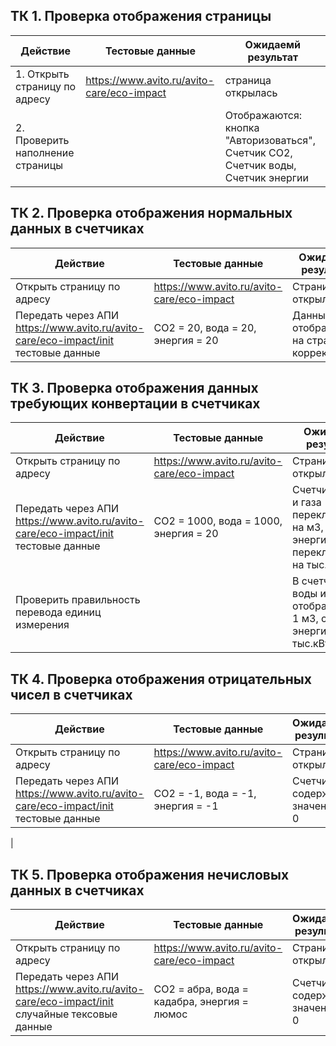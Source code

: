 ## ТК 1. Проверка отображения страницы
| Действие                         | Тестовые данные                            | Ожидаемй результат                                                         |
|----------------------------------|--------------------------------------------|----------------------------------------------------------------------------|
| 1. Открыть страницу по адресу    | https://www.avito.ru/avito-care/eco-impact | страница открылась                                                         |
| 2. Проверить наполнение страницы |                                            | Отображаются: кнопка "Авторизоваться", Счетчик СО2, Счетчик воды, Счетчик энергии |


## ТК 2. Проверка отображения нормальных данных в счетчиках
| Действие                                                            | Тестовые данные                            | Ожидаемй результат                        |
|---------------------------------------------------------------------|--------------------------------------------|-------------------------------------------|
| Открыть страницу по адресу                                          | https://www.avito.ru/avito-care/eco-impact | Cтраница открылась                        |
| Передать через АПИ https://www.avito.ru/avito-care/eco-impact/init тестовые данные | CO2 = 20, вода = 20, энергия = 20          | Данные отобразились на странице корректно |


## ТК 3. Проверка отображения данных требующих конвертации в счетчиках
| Действие                                                                           | Тестовые данные                            | Ожидаемй результат                                                                  |
|------------------------------------------------------------------------------------|--------------------------------------------|-------------------------------------------------------------------------------------|
| Открыть страницу по адресу                                                         | https://www.avito.ru/avito-care/eco-impact | Cтраница открылась                                                                  |
| Передать через АПИ https://www.avito.ru/avito-care/eco-impact/init тестовые данные | CO2 = 1000, вода = 1000, энергия = 20      | Счетчики воды и газа переключились на м3, счетчик энергии переключился на тыс.кВт*ч |
| Проверить правильность перевода единиц измерения                                   |                                            | В счетчиках воды и газа отображаются 1 м3, счетчик энергии = 1 тыс.кВт*ч            |

## ТК 4. Проверка отображения отрицательных чисел в счетчиках
| Действие                                                                           | Тестовые данные                            | Ожидаемй результат                                                       |
|------------------------------------------------------------------------------------|--------------------------------------------|--------------------------------------------------------------------------|
| Открыть страницу по адресу                                                         | https://www.avito.ru/avito-care/eco-impact | Cтраница открылась                                                       |
| Передать через АПИ https://www.avito.ru/avito-care/eco-impact/init тестовые данные | CO2 = -1, вода = -1, энергия = -1          | Счетчики содержат значение = 0                                           |
|

## ТК 5. Проверка отображения нечисловых данных в счетчиках
| Действие                                                                                     | Тестовые данные                             | Ожидаемй результат                                                       |
|----------------------------------------------------------------------------------------------|---------------------------------------------|--------------------------------------------------------------------------|
| Открыть страницу по адресу                                                                   | https://www.avito.ru/avito-care/eco-impact  | Cтраница открылась                                                       |
| Передать через АПИ https://www.avito.ru/avito-care/eco-impact/init случайные тексовые данные | CO2 = абра, вода = кадабра, энергия = люмос | Счетчики содержат значение = 0                                           |

